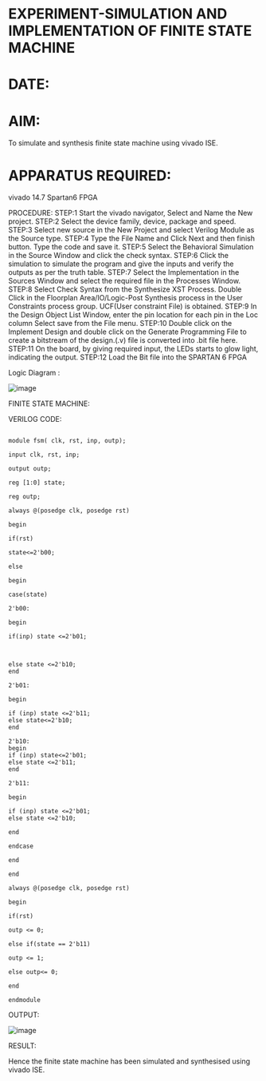#  EXPERIMENT-SIMULATION AND IMPLEMENTATION OF FINITE STATE MACHINE

# DATE:

# AIM:

To simulate and synthesis finite state machine using vivado ISE.

# APPARATUS REQUIRED: 

vivado 14.7 
Spartan6 FPGA

PROCEDURE: 
STEP:1 Start the vivado navigator, Select and Name the New project.
STEP:2 Select the device family, device, package and speed. 
STEP:3 Select new source in the New Project and select Verilog Module as the Source type. 
STEP:4 Type the File Name and Click Next and then finish button. Type the code and save it. 
STEP:5 Select the Behavioral Simulation in the Source Window and click the check syntax. 
STEP:6 Click the simulation to simulate the program and give the inputs and verify the outputs as per the truth table. 
STEP:7 Select the Implementation in the Sources Window and select the required file in the Processes Window. 
STEP:8 Select Check Syntax from the Synthesize XST Process. Double Click in the Floorplan Area/IO/Logic-Post Synthesis process in the User Constraints process group. UCF(User constraint File) is obtained. 
STEP:9 In the Design Object List Window, enter the pin location for each pin in the Loc column Select save from the File menu. 
STEP:10 Double click on the Implement Design and double click on the Generate Programming File to create a bitstream of the design.(.v) file is converted into .bit file here. 
STEP:11 On the board, by giving required input, the LEDs starts to glow light, indicating the output.
STEP:12 Load the Bit file into the SPARTAN 6 FPGA 

Logic Diagram :

![image](https://github.com/navaneethans/VLSI-LAB-EXP-5/assets/6987778/34ec5d63-2b3b-4511-81ef-99f4572d5869)

FINITE STATE MACHINE:

VERILOG CODE:

```

module fsm( clk, rst, inp, outp);

input clk, rst, inp;

output outp;

reg [1:0] state;

reg outp;

always @(posedge clk, posedge rst)

begin

if(rst)

state<=2'b00;

else

begin

case(state)

2'b00:

begin

if(inp) state <=2'b01;



else state <=2'b10;
end

2'b01:

begin

if (inp) state <=2'b11;
else state<=2'b10;
end

2'b10:
begin
if (inp) state<=2'b01;
else state <=2'b11;
end

2'b11:

begin

if (inp) state <=2'b01;
else state <=2'b10;

end

endcase

end

end

always @(posedge clk, posedge rst)

begin

if(rst)

outp <= 0;

else if(state == 2'b11)

outp <= 1;

else outp<= 0;

end

endmodule

```

OUTPUT:

![image](https://github.com/Sandeep9347/VLSI-LAB-EXP-5/assets/160619092/1d79c1a8-7b91-4fba-ba80-60dee33bfdea)



RESULT:

Hence the finite state machine has been simulated and synthesised using vivado ISE.


